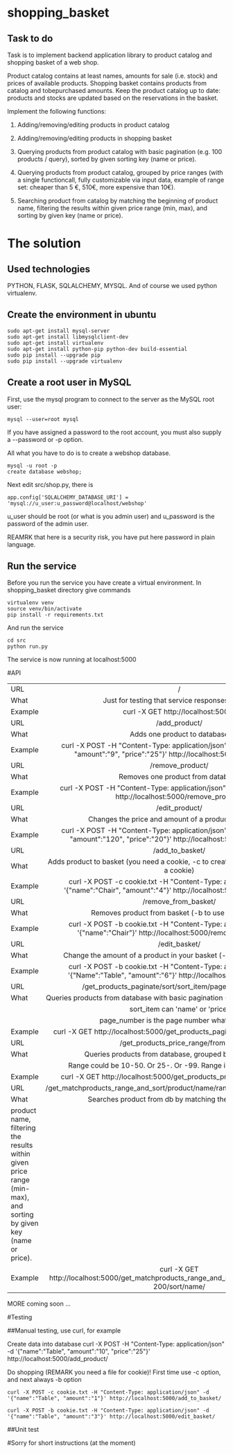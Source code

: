 # shopping_basket

## Task to do

Task is to implement backend application library to product catalog and shopping basket of a web shop.

Product catalog contains at least names, amounts for sale (i.e. stock) and prices of available products.
Shopping basket contains products from catalog and to­be­purchased amounts.
Keep the product catalog up to date: products and stocks are updated based on the reservations in the basket.

Implement the following functions:

1. Adding/removing/editing products in product catalog

2. Adding/removing/editing products in shopping basket

3. Querying products from product catalog with basic pagination (e.g. 100 products / query), sorted by given sorting key (name or price).

4. Querying products from product catalog, grouped by price ranges (with a single functioncall,
   fully customizable via input data, example of range set: cheaper than 5 €, 5­10€,
   more expensive than 10€).

5. Searching product from catalog by matching the beginning of product name,
   filtering the results within given price range (min, max), and sorting by given key (name or price).

# The solution

## Used technologies

PYTHON, FLASK, SQLALCHEMY, MYSQL.
And of course we used python virtualenv.

## Create the environment in ubuntu

    sudo apt-get install mysql-server
    sudo apt-get install libmysqlclient-dev
    sudo apt-get install virtualenv
    sudo apt-get install python-pip python-dev build-essential
    sudo pip install --upgrade pip
    sudo pip install --upgrade virtualenv

## Create a root user in MySQL

First, use the mysql program to connect to the server as the MySQL root user:


    mysql --user=root mysql


If you have assigned a password to the root account, you must also supply a --password or -p option.

All what you have to do is to create a webshop database.

    mysql -u root -p
    create database webshop;

Next edit src/shop.py, there is

    app.config['SQLALCHEMY_DATABASE_URI'] = 'mysql://u_user:u_password@localhost/webshop'

u_user should be root (or what is you admin user)
and u_password is the password of the admin user.

REAMRK that here is a security risk, you have put here password in plain language.

## Run the service

Before you run the service you have create a virtual environment.
In shopping_basket directory give commands

    virtualenv venv
    source venv/bin/activate
    pip install -r requirements.txt

And run the service

    cd src
    python run.py

The service is now running at localhost:5000

#API

| | |
| ------------- |:-------------:|
| URL  | / |
| What | Just for testing that service responses 200 OK|
| Example | curl -X GET http://localhost:5000/ |
| URL  | /add_product/ |
| What | Adds one product to database |
| Example | curl -X POST -H "Content-Type: application/json" -d '{"name":"Table", "amount":"9", "price":"25"}' http://localhost:5000/add_product/ |
| URL  | /remove_product/ |
| What | Removes one product from database |
| Example | curl -X POST -H "Content-Type: application/json" -d '{"name":"Table"}' http://localhost:5000/remove_product/ |
| URL  | /edit_product/ |
| What | Changes the price and amount of a product in database |
| Example | curl -X POST -H "Content-Type: application/json" -d '{"name":"Table", "amount":"120", "price":"20"}' http://localhost:5000/edit_product/ |
| URL  | /add_to_basket/ |
| What | Adds product to basket (you need a cookie, -c to create a new cookie, -b to use a cookie) |
| Example | curl -X POST -c cookie.txt -H "Content-Type: application/json" -d '{"name":"Chair", "amount":"4"}' http://localhost:5000/add_to_basket/|
| URL  | /remove_from_basket/ |
| What | Removes product from basket (-b to use your cookie)|
| Example | curl -X POST -b cookie.txt -H "Content-Type: application/json" -d '{"name":"Chair"}' http://localhost:5000/remove_from_basket/|
| URL  | /edit_basket/ |
| What | Change the amount of a product in your basket (-b to use your cookie)|
| Example | curl -X POST -b cookie.txt -H "Content-Type: application/json" -d '{"Name":"Table", "amount":"6"}' http://localhost:5000/edit_basket/ |
| URL  | /get_products_paginate/sort/sort_item/page/page_number/ |
| What | Queries products from database with basic pagination (now 5 products per page)|
| | sort_item can 'name' or 'price' |
| | page_number is the page number what you want |
| Example | curl -X GET http://localhost:5000/get_products_paginate/sort/name/page/1/
| URL  | /get_products_price_range/from-to/ |
| What | Queries products from database, grouped by price ranges |
| | Range could be 10-50. Or 25-. Or -99. Range is fully customizable |
| Example | curl -X GET http://localhost:5000/get_products_proce_range/200-300/ |
| URL  | /get_matchproducts_range_and_sort/product/name/range/from_to/sort/sort_item/ |
| What | Searches product from db by matching the beginning of
| product name, filtering the results within given price range (min-max), and sorting by given key (name or price). |
| Example | curl -X GET http://localhost:5000/get_matchproducts_range_and_sort/product/Ta/range/0-200/sort/name/|

MORE coming soon ...

#Testing

##Manual testing, use curl, for example

Create data into database
    curl -X POST -H "Content-Type: application/json" -d '{"name":"Table", "amount":"10", "price":"25"}' http://localhost:5000/add_product/

Do shopping (REMARK you need a file for cookie)!
First time use -c option, and next always -b option

    curl -X POST -c cookie.txt -H "Content-Type: application/json" -d '{"name":"Table", "amount":"1"}' http://localhost:5000/add_to_basket/

    curl -X POST -b cookie.txt -H "Content-Type: application/json" -d '{"name":"Table", "amount":"3"}' http://localhost:5000/edit_basket/

##Unit test




#Sorry for short instructions (at the moment)
